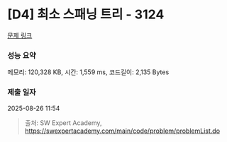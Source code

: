 # [D4] 최소 스패닝 트리 - 3124 

[문제 링크](https://swexpertacademy.com/main/code/problem/problemDetail.do?contestProbId=AV_mSnmKUckDFAWb) 

### 성능 요약

메모리: 120,328 KB, 시간: 1,559 ms, 코드길이: 2,135 Bytes

### 제출 일자

2025-08-26 11:54



> 출처: SW Expert Academy, https://swexpertacademy.com/main/code/problem/problemList.do